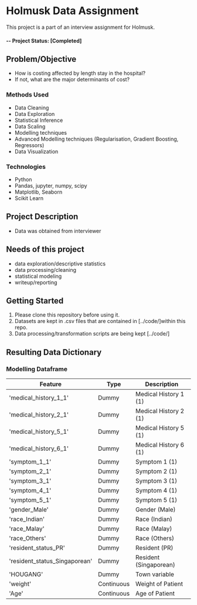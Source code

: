 # Holmusk Data Assignment

This project is a part of an interview assignment for Holmusk.

#### -- Project Status: [Completed]

## Problem/Objective
- How is costing affected by length stay in the hospital?
- If not, what are the major determinants of cost?

### Methods Used
* Data Cleaning
* Data Exploration
* Statistical Inference
* Data Scaling
* Modelling techniques
* Advanced Modelling techniques (Regularisation, Gradient Boosting, Regressors) 
* Data Visualization

### Technologies
* Python
* Pandas, jupyter, numpy, scipy
* Matplotlib, Seaborn
* Scikit Learn

## Project Description
- Data was obtained from interviewer

## Needs of this project

- data exploration/descriptive statistics
- data processing/cleaning
- statistical modeling
- writeup/reporting

## Getting Started

1. Please clone this repository before using it. 
2. Datasets are kept in .csv files that are contained in [../code/]within this repo.   
3. Data processing/transformation scripts are being kept [../code/]


## Resulting Data Dictionary

### Modelling Dataframe
|Feature|Type|Description|
|---|---|---|
| 'medical_history_1_1'| Dummy | Medical History 1 (1)|
| 'medical_history_2_1'| Dummy | Medical History 2 (1)|
|'medical_history_5_1'| Dummy | Medical History 5 (1)|
|'medical_history_6_1'| Dummy | Medical History 6 (1)|
|'symptom_1_1'| Dummy | Symptom 1 (1)|
| 'symptom_2_1'| Dummy | Symptom 2 (1)|
| 'symptom_3_1'| Dummy | Symptom 3 (1)|
| 'symptom_4_1'| Dummy | Symptom 4 (1)|
|'symptom_5_1'| Dummy | Symptom 5 (1)|
| 'gender_Male'| Dummy | Gender (Male)|
|'race_Indian'| Dummy | Race (Indian)|
|'race_Malay'| Dummy | Race (Malay)|
|'race_Others'| Dummy | Race (Others)|
|'resident_status_PR'| Dummy | Resident (PR)|
|'resident_status_Singaporean'| Dummy | Resident (Singaporean)|
|'HOUGANG'| Dummy | Town variable|
|'weight'| Continuous | Weight of Patient|
|'Age'| Continuous | Age of Patient|

